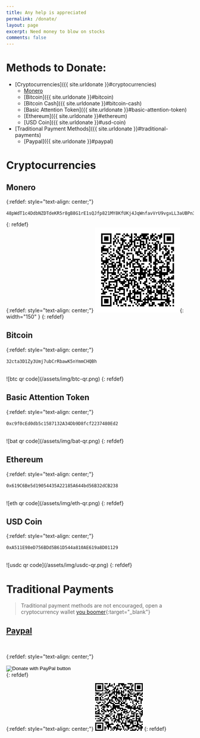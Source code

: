 ```yaml
---
title: Any help is appreciated
permalink: /donate/
layout: page
excerpt: Need money to blow on stocks
comments: false
---
```


# Methods to Donate:
- [Cryptocurrencies]({{ site.urldonate }}#cryptocurrencies)
  - [Monero]({{site.urldonate}}#monero)
  - [Bitcoin]({{ site.urldonate }}#bitcoin)
  - [Bitcoin Cash]({{ site.urldonate }}#bitcoin-cash)
  - [Basic Attention Token]({{ site.urldonate }}#basic-attention-token)
  - [Ethereum]({{ site.urldonate }}#ethereum)
  - [USD Coin]({{ site.urldonate }}#usd-coin)
- [Traditional Payment Methods]({{ site.urldonate }}#traditional-payments)
  - [Paypal]({{ site.urldonate }}#paypal)

# Cryptocurrencies

## Monero
{:refdef: style="text-align: center;"}
```
48pWdT1c4DdbNZDTdeKR5r8gB8G1rE1sQJfp821MY8KfUKj4JqWnfavVrU9vgxLL3aUBPn3yH4uZa3NyqKt5b593McMt7vn
```
{: refdef}  
{:refdef: style="text-align: center;"}
![xmr qr code](/assets/img/xmr-qr.png){: width="150" }
{: refdef}  
## Bitcoin
{:refdef: style="text-align: center;"}
```
32cta3D1Zy3Umj7ubCrRbawK5nYmmCHQBh
```
<br>
![btc qr code](/assets/img/btc-qr.png)  
{: refdef}  

## Basic Attention Token
{:refdef: style="text-align: center;"}
```
0xc9f0cEd0db5c1587132A34Db9D8fcf2237480Ed2
```
<br>
![bat qr code](/assets/img/bat-qr.png)  
{: refdef}  

## Ethereum
{:refdef: style="text-align: center;"}
```
0x619C6Be5d19054435A22185A644bd56B32dCB238
```
<br>
![eth qr code](/assets/img/eth-qr.png)  
{: refdef}  

## USD Coin
{:refdef: style="text-align: center;"}
```
0xA511E98eD756BDd5B61D544a810AE619a8D01129
```
<br>
![usdc qr code](/assets/img/usdc-qr.png)  
{: refdef}  

# Traditional Payments
> Traditional payment methods are not encouraged, open a cryptocurrency wallet [you boomer](https://www.youtube.com/watch?v=ta41xU-tkFA){:target="_blank"}

## [Paypal](http://paypal.me/ferryistaken)

<br>

{:refdef: style="text-align: center;"}
<form action="https://www.paypal.com/donate" method="post" target="_top">
<input type="hidden" name="business" value="8B5M9WBCTUB9G" />
<input type="hidden" name="no_recurring" value="0" />
<input type="hidden" name="item_name" value="Blog donations" />
<input type="hidden" name="currency_code" value="USD" />
<input type="image" src="https://www.paypalobjects.com/en_US/i/btn/btn_donateCC_LG.gif" border="0" name="submit" title="PayPal - The safer, easier way to pay online!" alt="Donate with PayPal button" />
<img alt="" border="0" src="https://www.paypal.com/en_US/i/scr/pixel.gif" width="1" height="1" />
</form>
{: refdef}  

{:refdef: style="text-align: center;"}
![paypal qr code](/assets/img/paypal-qr.png)
{: refdef}  